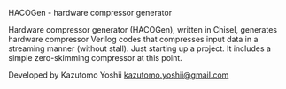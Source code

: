 HACOGen - hardware compressor generator


Hardware compressor generator (HACOGen), written in Chisel, generates
hardware compressor Verilog codes that compresses input data in a
streaming manner (without stall).  Just starting up a project. It
includes a simple zero-skimming compressor at this point.



Developed by Kazutomo Yoshii <kazutomo.yoshii@gmail.com>


